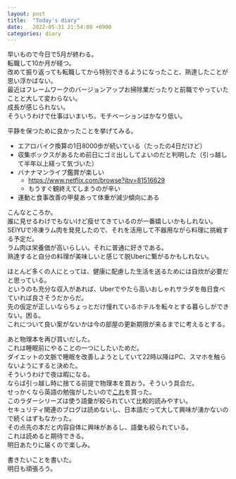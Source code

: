 ```yaml
---
layout: post
title:  "Today's diary"
date:   2022-05-31 21:54:00 +0900
categories: diary
---
```


早いもので今日で5月が終わる。  
転職して10か月が経つ。  
改めて振り返っても転職してから特別できるようになったこと、熟達したことが思い浮かばない。  
最近はフレームワークのバージョンアップお掃除業だったりと前職でやっていたことと大して変わらない。  
成長が感じられない。  
そういうわけで仕事はいまいち。モチベーションはかなり低い。

平静を保つために良かったことを挙げてみる。

- エアロバイク換算の1日8000歩が続いている（たったの4日だけど）
- 収集ボックスがあるため前日にゴミ出ししてよいのだと判明した（引っ越して半年以上経って気づいた）
- バナナマンライブ鑑賞が楽しい
  - <https://www.netflix.com/browse?jbv=81516629>
  - もうすぐ観終えてしまうのが辛い
- 運動と食事改善の甲斐あって体重が減少傾向にある

こんなところか。  
誰に見せるわけでもないけど瘦せてきているのが一番嬉しいかもしれない。  
SEIYUで冷凍ラム肉を発見したので、それを活用して不器用ながら料理に挑戦する予定だ。  
ラム肉は栄養価が高いらしい。それに普通に好きである。  
熟達すると自分の料理が美味しいと感じて脱Uberに繋がるかもしれない。

ほとんど多くの人にとっては、健康に配慮した生活を送るためには自炊が必要だと思っている。  
というのも充分な収入があれば、Uberでやたら高いおしゃれサラダを毎日食べていれば良さそうだからだ。  
先の仮定が正しいならちょっとだけ憧れているホテルを転々とする暮らしができない。困る。  
これについて良い案がないかは今の部屋の更新期限が来るまでに考えるとする。

あと物理本を再び買いだした。  
これは睡眠前にやることの一つにしたいためだ。  
ダイエットの文脈で睡眠を改善しようとしていて22時以降はPC、スマホを触らないようにすると決めた。  
そういうわけで夜は暇になる。  
ならば引っ越し時に捨てる前提で物理本を買おう。そういう具合だ。  
せっかくなら英語の勉強がしたいので[これ](https://www.amazon.co.jp/gp/product/4794602383/)を買った。  
このラダーシリーズは使う語彙が絞られていて比較的読みやすい。  
セキュリティ関連のブログは読めないし、日本語だって大して興味が湧かないので続くはずもなかった。  
その点先の本だと内容自体に興味があるし、語彙も絞られている。  
これは読めると期待できる。  
明日あたりに届くので楽しみ。

書きたいことを書いた。  
明日も頑張ろう。
